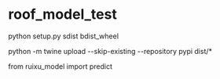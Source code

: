 # roof_model_test

python setup.py sdist bdist_wheel

python -m twine upload --skip-existing --repository pypi dist/*

from ruixu_model import predict
